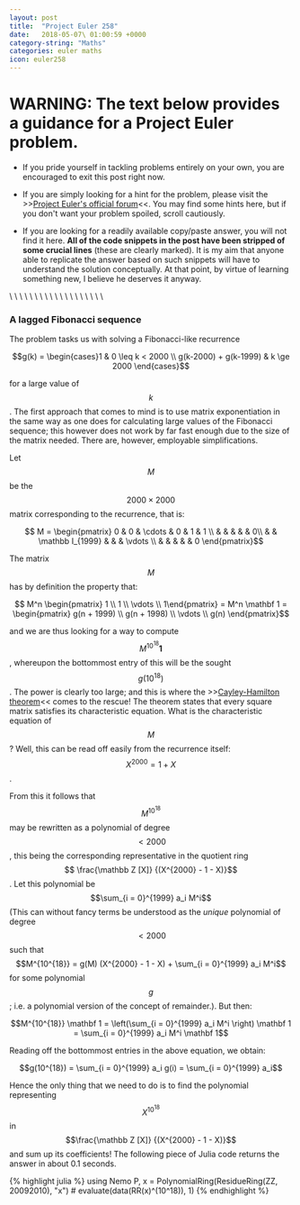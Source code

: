 ```yaml
---
layout: post
title:  "Project Euler 258"
date:   2018-05-07\ 01:00:59 +0000
category-string: "Maths"
categories: euler maths
icon: euler258
---
```


# WARNING: The text below provides a guidance for a Project Euler problem.

- If you pride yourself in tackling problems entirely on your own, you are encouraged to exit this post right now.

- If you are simply looking for a hint for the problem, please visit the >>[Project Euler's official forum](https://projecteuler.chat/index.php)<<. You may find some hints here, but if you don't want your problem spoiled, scroll cautiously.

- If you are looking for a readily available copy/paste answer, you will not find it here. __All of the code snippets in the post have been stripped of some crucial lines__ (these are clearly marked). It is my aim that anyone able to replicate the answer based on such snippets will have to understand the solution conceptually. At that point, by virtue of learning something new, I believe he deserves it anyway.

\\
\\
\\
\\
\\
\\
\\
\\
\\
\\
\\
\\
\\
\\
\\
\\
\\
\\
\\
$$$$

### A lagged Fibonacci sequence

The problem tasks us with solving a Fibonacci-like recurrence

$$g(k) = \begin{cases}1 & 0 \leq k < 2000 \\ g(k-2000) + g(k-1999) & k \ge 2000 \end{cases}$$

for a large value of $$k$$. The first approach that comes to mind is to use matrix exponentiation in the same way as one does for calculating large values of the Fibonacci sequence; this however does not work by far fast enough due to the size of the matrix needed. There are, however, employable simplifications.

Let $$M$$ be the $$2000 \times 2000$$ matrix corresponding to the recurrence, that is:

  $$ M = \begin{pmatrix} 0 & 0 & \cdots & 0 & 1 & 1 \\
                           &   & & & & 0\\
                              &   & \mathbb I_{1999}  & & & \vdots \\ &   &  & & & 0 \end{pmatrix}$$

The matrix $$M$$ has by definition the property that:

$$ M^n \begin{pmatrix} 1 \\ 1 \\ \vdots \\ 1\end{pmatrix} = M^n \mathbf 1 = \begin{pmatrix} g(n + 1999) \\ g(n + 1998) \\ \vdots \\ g(n) \end{pmatrix}$$

and we are thus looking for a way to compute $$M^{10^{18}} \mathbf 1$$, whereupon the bottommost entry of this will be the sought $$g(10^{18})$$. The power is clearly too large; and this is where the >>[Cayley-Hamilton theorem](https://en.wikipedia.org/wiki/Cayley–Hamilton_theorem)<< comes to the rescue! The theorem states that every square matrix satisfies its characteristic equation. What is the characteristic equation of $$M$$? Well, this can be read off easily from the recurrence itself: $$X^{2000} = 1 + X$$.

From this it follows that $$M^{10^{18}}$$ may be rewritten as a polynomial of degree $$< 2000$$, this being the corresponding representative in the quotient ring $$ \frac{\mathbb Z [X]} {(X^{2000} - 1 - X)}$$. Let this polynomial be $$\sum_{i = 0}^{1999} a_i M^i$$ (This can without fancy terms be understood as the _unique_ polynomial of degree $$< 2000$$ such that $$M^{10^{18}} = g(M) (X^{2000} - 1 - X) + \sum_{i = 0}^{1999} a_i M^i$$ for some polynomial $$g$$; i.e. a polynomial version of the concept of remainder.). But then:

$$M^{10^{18}} \mathbf 1 = \left(\sum_{i = 0}^{1999} a_i M^i \right) \mathbf 1 = \sum_{i = 0}^{1999} a_i M^i \mathbf 1$$

Reading off the bottommost entries in the above equation, we obtain:

$$g(10^{18}) =  \sum_{i = 0}^{1999} a_i g(i) = \sum_{i = 0}^{1999} a_i$$


Hence the only thing that we need to do is to find the polynomial representing $$X^{10^{18}}$$ in $$\frac{\mathbb Z [X]} {(X^{2000} - 1 - X)}$$ and sum up its coefficients! The following piece of Julia code returns the answer in about 0.1 seconds.

{% highlight julia %}
using Nemo
P, x = PolynomialRing(ResidueRing(ZZ, 20092010), "x")
#<REMOVED>
evaluate(data(RR(x)^(10^18)), 1)
{% endhighlight %}
